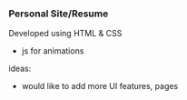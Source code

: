 
### Personal Site/Resume

Developed using HTML & CSS
- js for animations

ideas:
- would like to add more UI features, pages
